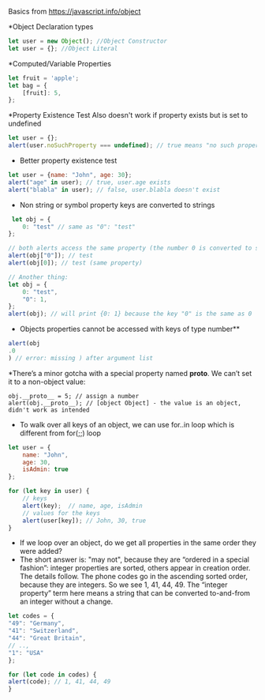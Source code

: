 Basics from https://javascript.info/object

*Object Declaration types

```javascript
let user = new Object(); //Object Constructor
let user = {}; //Object Literal
```

*Computed/Variable Properties

```javascript
let fruit = 'apple';
let bag = {
    [fruit]: 5,
};
```

*Property Existence Test
Also doesn't work if property exists but is set to undefined

```javascript
let user = {};
alert(user.noSuchProperty === undefined); // true means "no such property"
```

* Better property existence test

```javascript
let user = {name: "John", age: 30};
alert("age" in user); // true, user.age exists
alert("blabla" in user); // false, user.blabla doesn't exist
```

* Non string or symbol property keys are converted to strings

```javascript
 let obj = {
    0: "test" // same as "0": "test"
};

// both alerts access the same property (the number 0 is converted to string "0")
alert(obj["0"]); // test
alert(obj[0]); // test (same property)

// Another thing:
let obj = {
    0: "test",
    "0": 1,
};
alert(obj); // will print {0: 1} because the key "0" is the same as 0
```

* Objects properties cannot be accessed with keys of type number**

```javascript
alert(obj
.0
) // error: missing ) after argument list
```

*There’s a minor gotcha with a special property named __proto__. We can’t set it to a non-object value:

```let obj = {};
obj.__proto__ = 5; // assign a number
alert(obj.__proto__); // [object Object] - the value is an object, didn't work as intended
```

* To walk over all keys of an object, we can use for..in loop which is different from for(;;) loop

```javascript
let user = {
    name: "John",
    age: 30,
    isAdmin: true
};

for (let key in user) {
    // keys
    alert(key);  // name, age, isAdmin
    // values for the keys
    alert(user[key]); // John, 30, true
}
```

* If we loop over an object, do we get all properties in the same order they were added?
* The short answer is: "may not", because they are “ordered in a special fashion”: integer properties are sorted, others
  appear in creation order. The details follow. The phone codes go in the ascending sorted order, because they are
  integers. So we see 1, 41, 44, 49. The “integer property” term here means a string that can be converted to-and-from
  an integer without a change.

```javascript
let codes = {
"49": "Germany",
"41": "Switzerland",
"44": "Great Britain",
// ..,
"1": "USA"
};

for (let code in codes) {
alert(code); // 1, 41, 44, 49
}
```




